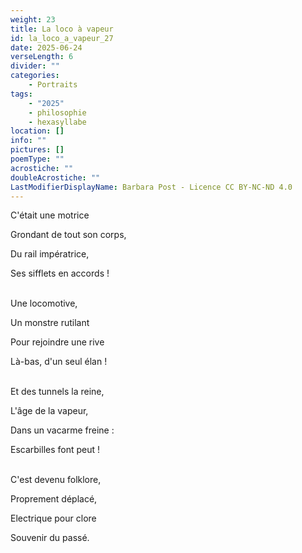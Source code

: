 ```yaml
---
weight: 23
title: La loco à vapeur
id: la_loco_a_vapeur_27
date: 2025-06-24
verseLength: 6
divider: ""
categories:
    - Portraits
tags:
    - "2025"
    - philosophie
    - hexasyllabe
location: []
info: ""
pictures: []
poemType: ""
acrostiche: ""
doubleAcrostiche: ""
LastModifierDisplayName: Barbara Post - Licence CC BY-NC-ND 4.0
---
```

C'était une motrice

Grondant de tout son corps,

Du rail impératrice,

Ses sifflets en accords !

 \
Une locomotive,

Un monstre rutilant

Pour rejoindre une rive

Là-bas, d'un seul élan !

 \
Et des tunnels la reine,

L'âge de la vapeur,

Dans un vacarme freine :

Escarbilles font peut !

 \
C'est devenu folklore,

Proprement déplacé,

Electrique pour clore

Souvenir du passé.